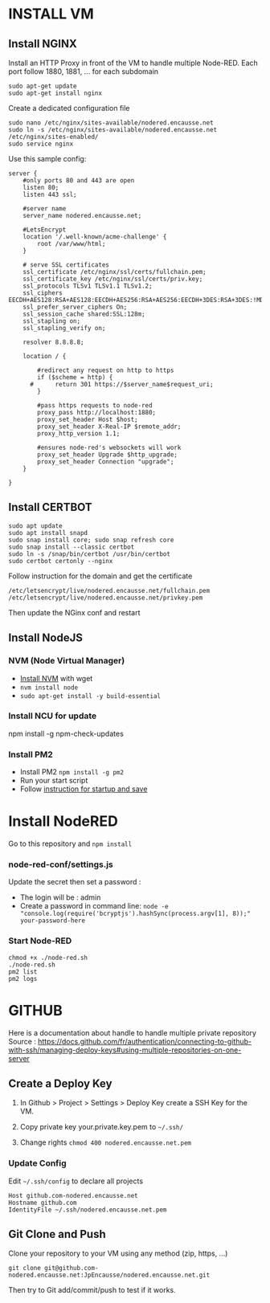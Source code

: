 

# INSTALL VM

## Install NGINX

Install an HTTP Proxy in front of the VM to handle multiple Node-RED. 
Each port follow 1880, 1881, ... for each subdomain


```
sudo apt-get update
sudo apt-get install nginx
```

Create a dedicated configuration file
```
sudo nano /etc/nginx/sites-available/nodered.encausse.net
sudo ln -s /etc/nginx/sites-available/nodered.encausse.net /etc/nginx/sites-enabled/
sudo service nginx 
```

Use this sample config:
```
server {
    #only ports 80 and 443 are open
    listen 80;
    listen 443 ssl;

    #server name
    server_name nodered.encausse.net;

    #LetsEncrypt
    location '/.well-known/acme-challenge' {
        root /var/www/html;
    }

    # serve SSL certificates
    ssl_certificate /etc/nginx/ssl/certs/fullchain.pem;
    ssl_certificate_key /etc/nginx/ssl/certs/priv.key;
    ssl_protocols TLSv1 TLSv1.1 TLSv1.2;
    ssl_ciphers EECDH+AES128:RSA+AES128:EECDH+AES256:RSA+AES256:EECDH+3DES:RSA+3DES:!MD5;
    ssl_prefer_server_ciphers On;
    ssl_session_cache shared:SSL:128m;
    ssl_stapling on;
    ssl_stapling_verify on;

    resolver 8.8.8.8;

    location / {

        #redirect any request on http to https
        if ($scheme = http) {
      #      return 301 https://$server_name$request_uri;
        }

        #pass https requests to node-red
        proxy_pass http://localhost:1880;
        proxy_set_header Host $host;
        proxy_set_header X-Real-IP $remote_addr;
        proxy_http_version 1.1;

        #ensures node-red's websockets will work
        proxy_set_header Upgrade $http_upgrade;
        proxy_set_header Connection "upgrade";
    }

}
```

## Install CERTBOT
```
sudo apt update
sudo apt install snapd
sudo snap install core; sudo snap refresh core
sudo snap install --classic certbot
sudo ln -s /snap/bin/certbot /usr/bin/certbot
sudo certbot certonly --nginx
```
Follow instruction for the domain and get the certificate
```
/etc/letsencrypt/live/nodered.encausse.net/fullchain.pem
/etc/letsencrypt/live/nodered.encausse.net/privkey.pem
```
Then update the NGinx conf and restart

## Install NodeJS

### NVM (Node Virtual Manager)

- [Install NVM](https://github.com/nvm-sh/nvm) with wget
- `nvm install node`
- `sudo apt-get install -y build-essential`

### Install NCU for update
npm install -g npm-check-updates

### Install PM2

- Install PM2 `npm install -g pm2`
- Run your start script
- Follow [instruction for startup and save](https://pm2.keymetrics.io/docs/usage/startup/)

# Install NodeRED

Go to this repository and `npm install`

### node-red-conf/settings.js

Update the secret then set a password :

- The login will be : admin
- Create a password in command line:
`node -e "console.log(require('bcryptjs').hashSync(process.argv[1], 8));" your-password-here`

### Start Node-RED

```
chmod +x ./node-red.sh
./node-red.sh
pm2 list
pm2 logs
```


# GITHUB
Here is a documentation about handle to handle multiple private repository
Source : https://docs.github.com/fr/authentication/connecting-to-github-with-ssh/managing-deploy-keys#using-multiple-repositories-on-one-server


## Create a Deploy Key

1. In Github > Project > Settings > Deploy Key create a SSH Key for the VM.

2. Copy private key your.private.key.pem to `~/.ssh/`

3. Change rights `chmod 400 nodered.encausse.net.pem`

### Update Config
Edit `~/.ssh/config` to declare all projects

```
Host github.com-nodered.encausse.net
Hostname github.com
IdentityFile ~/.ssh/nodered.encausse.net.pem
```

## Git Clone and Push

Clone your repository to your VM using any method (zip, https, ...)
```
git clone git@github.com-nodered.encausse.net:JpEncausse/nodered.encausse.net.git
```

Then try to Git add/commit/push to test if it works.


